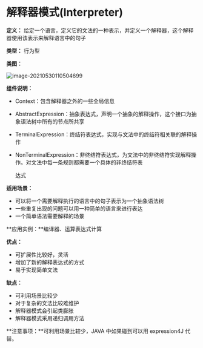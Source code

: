 # 解释器模式(Interpreter)

**定义：** 给定一个语言，定义它的文法的一种表示，并定义一个解释器，这个解释器使用该表示来解释语言中的句子

**类型：** 行为型

**类图：** 

![image-20210530110504699](https://picgo-starry.oss-cn-beijing.aliyuncs.com/img/DesignPattern/Interpreter.png)

**组件说明：** 

- Context：包含解释器之外的一些全局信息

- AbstractExpression：抽象表达式，声明一个抽象的解释操作，这个接口为抽象语法树中所有的节点所共享

- TerminalExpression：终结符表达式，实现与文法中的终结符相关联的解释操作

- NonTerminalExpression：非终结符表达式，为文法中的非终结符实现解释操作。对文法中每一条规则都需要一个具体的非终结符表

  达式

**适用场景：** 

- 可以将一个需要解释执行的语言中的句子表示为一个抽象语法树
- 一些重复出现的问题可以用一种简单的语言来进行表达
- 一个简单语法需要解释的场景

**应用实例：**编译器、运算表达式计算

**优点：** 

- 可扩展性比较好，灵活
- 增加了新的解释表达式的方式
- 易于实现简单文法

**缺点：** 

- 可利用场景比较少
- 对于复杂的文法比较难维护
- 解释器模式会引起类膨胀
- 解释器模式采用递归调用方法

**注意事项：**可利用场景比较少，JAVA 中如果碰到可以用 expression4J 代替。